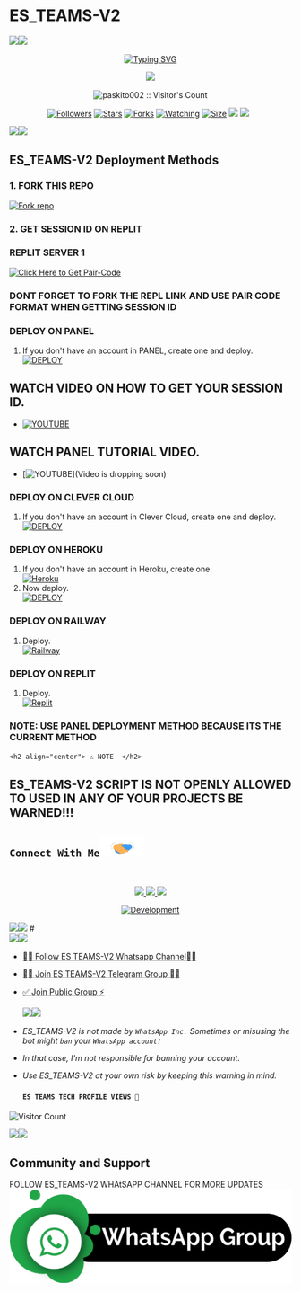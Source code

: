 # ES_TEAMS-V2
   <a><img src='https://imgur.com/blRyis0.gif'/></a><a><img src='https://imgur.com/blRyis0.gif'/></a>
<p align="center">
<p align="center">
  <a href="https://git.io/typing-svg"><img src="https://readme-typing-svg.demolab.com?font=EB+Garamond&weight=800&size=28&duration=4000&pause=1000&random=false&width=435&lines=+•★⃝ ES_TEAMS-V2★⃝•;MULTI-DEVICE+WHATSAPP+BOT;DEVELOPED+BY+PASCHAL+JE;RELEASED+DATE+29%2F8%2F2024." alt="Typing SVG" /></a>
 </p>
<p align="center">
<img src="https://telegra.ph/file/b3f5ad6845bfea35164b0.jpg"/> 
<p align="center"><img src="https://profile-counter.glitch.me/{paskito002}/count.svg" alt="paskito002 :: Visitor's Count" /></p>
<p align="center">
<a href="https://github.com/paskito002/followers"><img title="Followers" src="https://img.shields.io/github/followers/paskito002?color=red&style=flat-square"></a>
<a href="https://github.com/paskito002/ES_TEAMS-V2/stargazers/"><img title="Stars" src="https://img.shields.io/github/stars/paskito002/ES_TEAMS-V2?color=blue&style=flat-square"></a>
<a href="https://github.com/paskito002/ES_TEAMS-V2/network/members"><img title="Forks" src="https://img.shields.io/github/forks/paskito002/ES_TEAMS-V2?color=red&style=flat-square"></a>
<a href="https://github.com/paskito002/ES_TEAMS-V2/watchers"><img title="Watching" src="https://img.shields.io/github/watchers/paskito002/ES_TEAMS-V2?label=Watchers&color=blue&style=flat-square"></a>
<a href="https://github.com/paskito002/ES_TEAMS-V2/"><img title="Size" src="https://img.shields.io/github/repo-size/paskito002/ES_TEAMS-V2?style=flat-square&color=green"></a>
<a href="https://hits.seeyoufarm.com"><img src="https://hits.seeyoufarm.com/api/count/incr/badge.svg?url=https%3A%2F%2Fgithub.com%2Fpaskito002%2FES_TEAMS-V2&count_bg=%2379C83D&title_bg=%23555555&icon=probot.svg&icon_color=%2300FF6D&title=hits&edge_flat=false"/></a>
<a href="https://github.com/paskito002/ES_TEAMS-V2/graphs/commit-activity"><img height="20" src="https://img.shields.io/badge/Maintained%3F-yes-green.svg"></a>&nbsp;&nbsp;
</p>
<p align='center'>
    </p>
<a><img src='https://imgur.com/blRyis0.gif'/></a><a><img src='https://imgur.com/blRyis0.gif'/></a>
<p align="center">

 ## ES_TEAMS-V2 Deployment Methods

### 1. FORK THIS REPO

<a href='https://github.com/paskito002/ES_TEAMS-V2/fork' target="_blank"><img alt='Fork repo' src='https://img.shields.io/badge/Fork This Repo-black?style=for-the-badge&logo=git&logoColor=white'/></a>

### 2. GET SESSION ID ON REPLIT

### REPLIT SERVER 1
 
<a href="https://replit.com/@etimpaschal95/EsTeams-Md-session-generator"><img src="https://img.shields.io/badge/PAIR_CODE-blue" alt="Click Here to Get Pair-Code" width="110"></a>   


### **DONT FORGET TO FORK THE REPL LINK AND USE PAIR CODE FORMAT WHEN GETTING SESSION ID**


### DEPLOY ON PANEL

1. If you don't have an account in PANEL, create one and deploy.
    <br>
    <a href='https://control.bot-hosting.net/auth/login' target="_blank"><img alt='DEPLOY' src='https://img.shields.io/badge/-DEPLOY-black?style=for-the-badge&logo=bot-hosting.net&logoColor=white'/></a>
## WATCH VIDEO ON HOW TO GET YOUR SESSION ID.
* [![YOUTUBE](https://img.shields.io/badge/HOW_TO_DEPLOY-red?style=for-the-badge&logo=youtube&logoColor=white)](https://youtu.be/pBwPJgIRDjE?si=Y7MkCFsvFbnO7j7t)

## WATCH PANEL TUTORIAL VIDEO.
* [![YOUTUBE](https://img.shields.io/badge/HOW_TO_DEPLOY-red?style=for-the-badge&logo=youtube&logoColor=white)](Video is dropping soon)

### DEPLOY ON CLEVER CLOUD

1. If you don't have an account in Clever Cloud, create one and deploy.
    <br>
    <a href='https://api.clever-cloud.com/v2/sessions/signup?subscription_source=cta-home-signup' target="_blank"><img alt='DEPLOY' src='https://img.shields.io/badge/-DEPLOY-orange?style=for-the-badge&logo=clever-cloud&logoColor=white'/></a>

### DEPLOY ON HEROKU

1. If you don't have an account in Heroku, create one.
    <br>
    <a href='https://signup.heroku.com/' target="_blank"><img alt='Heroku' src='https://img.shields.io/badge/-Create-purple?style=for-the-badge&logo=heroku&logoColor=white'/></a>
2. Now deploy.
    <br>
    <a href='https://dashboard.heroku.com/new?template=https://github.com/paskito002/ES_TEAMS-V2' target="_blank"><img alt='DEPLOY' src='https://img.shields.io/badge/-DEPLOY-purple?style=for-the-badge&logo=heroku&logoColor=white'/></a>
### DEPLOY ON RAILWAY
1. Deploy.
    <br>
    <a href='https://railway.com/github/paskito002/ES_TEAMS-V2' target="_blank"><img alt='Railway' src='https://img.shields.io/badge/-Deploy-green?style=for-the-badge&logo=railway&logoColor=white'/></a>
### DEPLOY ON REPLIT
1. Deploy.
    <br>
    <a href='https://replit.com/github/paskito002/ES_TEAMS-V2' target="_blank"><img alt='Replit' src='https://img.shields.io/badge/-Deploy-red?style=for-the-badge&logo=replit&logoColor=white'/></a>

### **NOTE: USE PANEL DEPLOYMENT METHOD BECAUSE ITS THE CURRENT METHOD**

    <h2 align="center"> ⚠️ NOTE  </h2>
## ES_TEAMS-V2 SCRIPT IS NOT OPENLY ALLOWED TO USED IN ANY OF YOUR PROJECTS BE WARNED!!! 

## ```Connect With Me```<img src="https://github.com/0xAbdulKhalid/0xAbdulKhalid/raw/main/assets/mdImages/handshake.gif" width ="80"></h1> 
 <br> 
<p align="center">
<a href="https://wa.me/2349037524605"><img src="https://img.shields.io/badge/Contact ES TEAMS-25D366?style=for-the-badge&logo=whatsapp&logoColor=white" />
<a href="https://www.whatsapp.com/channel/0029Vaj1vKSK5cDDT4tVvY1y"><img src="https://img.shields.io/badge/Join Official Channel-25D366?style=for-the-badge&logo=whatsapp&logoColor=white" />
<a href="https://t.me/examsolutionteam"><img src="https://img.shields.io/badge/Telegram-0088cc?style=for-the-badge&logo=telegram&logoColor=white" /><br>
<p align="center">
<img alt="Development" width="250" src="https://media2.giphy.com/media/W9tBvzTXkQopi/giphy.gif?cid=6c09b952xu6syi1fyqfyc04wcfk0qvqe8fd7sop136zxfjyn&ep=v1_internal_gif_by_id&rid=giphy.gif&ct=g" /> </p>
<a><img src='https://imgur.com/blRyis0.gif'/></a><a><img src='https://imgur.com/blRyis0.gif'/></a>
# 

<br>
<a><img src=https://imgur.com/blRyis0.gif'/></a><a><img src='https://imgur.com/blRyis0.gif'/></a>

* [🧑‍💻 Follow ES TEAMS-V2 Whatsapp Channel🧑‍💻](https://www.whatsapp.com/channel/0029Vaj1vKSK5cDDT4tVvY1y)

* [🧑‍💻 Join ES TEAMS-V2 Telegram Group 🧑‍💻](https://t.me/esteams24)

* [✅ Join Public Group ⚡](https://www.whatsapp.com/channel/0029Vaj1vKSK5cDDT4tVvY1y)

  <a><img src='https://imgur.com/blRyis0.gif'/></a><a><img src='https://imgur.com/blRyis0.gif'/></a>
  

- *ES_TEAMS-V2 is not made by `WhatsApp Inc.` Sometimes or misusing the bot might `ban` your `WhatsApp account!`*
- *In that case, I'm not responsible for banning your account.*
- *Use ES_TEAMS-V2 at your own risk by keeping this warning in mind.*
  
  #### ```ES TEAMS TECH PROFILE VIEWS 🧚```
![Visitor Count](https://profile-counter.glitch.me/paskito002/count.svg)

<a><img src='https://imgur.com/blRyis0.gif'/></a><a><img src='https://imgur.com/blRyis0.gif'/></a>

## Community and Support

FOLLOW ES_TEAMS-V2 WHAtSAPP CHANNEL FOR MORE UPDATES
[![JOIN WHATSAPP GROUP](https://raw.githubusercontent.com/Neeraj-x0/Neeraj-x0/main/photos/suddidina-join-whatsapp.png)](https://www.whatsapp.com/channel/0029Vaj1vKSK5cDDT4tVvY1y)

